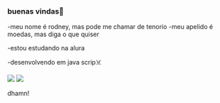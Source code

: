 ### buenas vindas🐁

-meu nome é rodney, mas pode me chamar de tenorio
-meu apelido é moedas, mas diga o que quiser

-estou estudando na alura 

-desenvolvendo em java scrip☠️


![](https://media1.tenor.com/m/tsRXFm-gSm4AAAAC/blind-mice-3blind-mice.gif)    ![](https://media1.tenor.com/m/x4fU1yMhBx0AAAAC/chico-moedas-aquariano-nato.gif)

dhamn!




